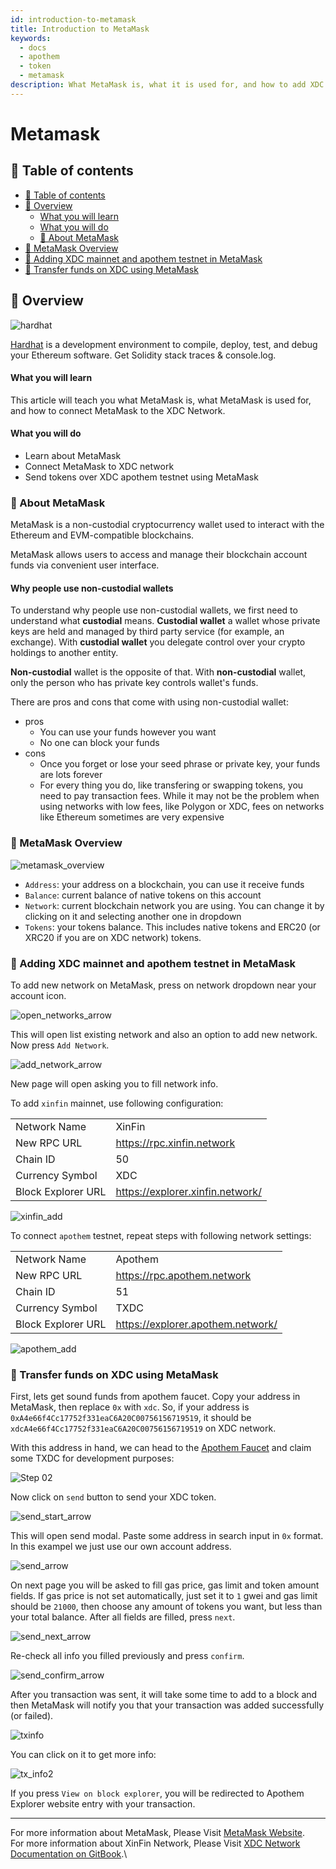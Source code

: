 ```yaml
---
id: introduction-to-metamask
title: Introduction to MetaMask
keywords:
  - docs
  - apothem
  - token
  - metamask
description: What MetaMask is, what it is used for, and how to add XDC Network in MetaMask
---
```


# Metamask

## 🧭 Table of contents

* [🧭 Table of contents](metamask.md#-table-of-contents)
* [📰 Overview](metamask.md#-overview)
  * [What you will learn](metamask.md#what-you-will-learn)
  * [What you will do](metamask.md#what-you-will-do)
  * [📰 About MetaMask](metamask.md#-about-metamask)
* [👛 MetaMask Overview](metamask.md#-metamask-overview)
* [👛 Adding XDC mainnet and apothem testnet in MetaMask](metamask.md#-adding-xdc-mainnet-and-apothem-testnet-in-metamask)
* [👛 Transfer funds on XDC using MetaMask](metamask.md#-transfer-funds-on-xdc-using-metamask)

## 📰 Overview

![hardhat](https://www.ledger.com/wp-content/uploads/2019/06/assets\_logo\_metamask.jpg)

[Hardhat](https://hardhat.org/) is a development environment to compile, deploy, test, and debug your Ethereum software. Get Solidity stack traces & console.log.

#### What you will learn

This article will teach you what MetaMask is, what MetaMask is used for, and how to connect MetaMask to the XDC Network.

#### What you will do

* Learn about MetaMask
* Connect MetaMask to XDC network
* Send tokens over XDC apothem testnet using MetaMask

### 📰 About MetaMask

MetaMask is a non-custodial cryptocurrency wallet used to interact with the Ethereum and EVM-compatible blockchains.

MetaMask allows users to access and manage their blockchain account funds via convenient user interface.

#### Why people use non-custodial wallets

To understand why people use non-custodial wallets, we first need to understand what **custodial** means. **Custodial wallet** a wallet whose private keys are held and managed by third party service (for example, an exchange). With **custodial wallet** you delegate control over your crypto holdings to another entity.

**Non-custodial** wallet is the opposite of that. With **non-custodial** wallet, only the person who has private key controls wallet's funds.

There are pros and cons that come with using non-custodial wallet:

* pros
  * You can use your funds however you want
  * No one can block your funds
* cons
  * Once you forget or lose your seed phrase or private key, your funds are lots forever
  * For every thing you do, like transfering or swapping tokens, you need to pay transaction fees. While it may not be the problem when using networks with low fees, like Polygon or XDC, fees on networks like Ethereum sometimes are very expensive

### 👛 MetaMask Overview

![metamask\_overview](https://user-images.githubusercontent.com/102393474/195914095-20cea931-8425-4508-8f71-06d76c2c11f6.png)

* `Address`: your address on a blockchain, you can use it receive funds
* `Balance`: current balance of native tokens on this account
* `Network`: current blockchain network you are using. You can change it by clicking on it and selecting another one in dropdown
* `Tokens`: your tokens balance. This includes native tokens and ERC20 (or XRC20 if you are on XDC network) tokens.

### 👛 Adding XDC mainnet and apothem testnet in MetaMask

To add new network on MetaMask, press on network dropdown near your account icon.

![open\_networks\_arrow](https://user-images.githubusercontent.com/102393474/195909157-3e266c28-fc81-4ad5-be59-ddb23d1a9801.png)

This will open list existing network and also an option to add new network. Now press `Add Network`.

![add\_network\_arrow](https://user-images.githubusercontent.com/102393474/195909164-4fb7c670-176d-47e5-9493-b177ce4df9cd.png)

New page will open asking you to fill network info.

To add `xinfin` mainnet, use following configuration:

|                    |                                  |
| ------------------ | -------------------------------- |
| Network Name       | XinFin                           |
| New RPC URL        | https://rpc.xinfin.network       |
| Chain ID           | 50                               |
| Currency Symbol    | XDC                              |
| Block Explorer URL | https://explorer.xinfin.network/ |

![xinfin\_add](https://user-images.githubusercontent.com/102393474/195908951-b74da582-4d4a-4d01-a759-e0b941285b6f.png)

To connect `apothem` testnet, repeat steps with following network settings:

|                    |                                   |
| ------------------ | --------------------------------- |
| Network Name       | Apothem                           |
| New RPC URL        | https://rpc.apothem.network       |
| Chain ID           | 51                                |
| Currency Symbol    | TXDC                              |
| Block Explorer URL | https://explorer.apothem.network/ |

![apothem\_add](https://user-images.githubusercontent.com/102393474/195908933-b42e678a-be4f-48ce-b06b-7bb9d536cd84.png)

### 👛 Transfer funds on XDC using MetaMask

First, lets get sound funds from apothem faucet. Copy your address in MetaMask, then replace `0x` with `xdc`. So, if your address is `0xA4e66f4Cc17752f331eaC6A20C00756156719519`, it should be `xdcA4e66f4Cc17752f331eaC6A20C00756156719519` on XDC network.

With this address in hand, we can head to the [Apothem Faucet](https://faucet.apothem.network/) and claim some TXDC for development purposes:

![Step 02](https://user-images.githubusercontent.com/78161484/189952656-eb7793cc-7dee-4307-88fc-7c351a75cec7.png)

Now click on `send` button to send your XDC token.

![send\_start\_arrow](https://user-images.githubusercontent.com/102393474/195909251-7b7c6f64-5527-4336-bb8d-ff34ae61dfdf.png)

This will open send modal. Paste some address in search input in `0x` format. In this exampel we just use our own account address.

![send\_arrow](https://user-images.githubusercontent.com/102393474/195909300-3f3dc2ab-b246-45e7-9ab8-eff7f166f119.png)

On next page you will be asked to fill gas price, gas limit and token amount fields. If gas price is not set automatically, just set it to `1` gwei and gas limit should be `21000`, then choose any amount of tokens you want, but less than your total balance. After all fields are filled, press `next`.

![send\_next\_arrow](https://user-images.githubusercontent.com/102393474/195909256-28876558-f2c8-4733-a114-794de8e6ba19.png)

Re-check all info you filled previously and press `confirm`.

![send\_confirm\_arrow](https://user-images.githubusercontent.com/102393474/195909286-ae36da9d-a590-47d6-8e91-98af6b82fe34.png)

After you transaction was sent, it will take some time to add to a block and then MetaMask will notify you that your transaction was added successfully (or failed).

![txinfo](https://user-images.githubusercontent.com/102393474/195911449-e61e68e2-206f-4ba4-a45d-f01c191569b9.png)

You can click on it to get more info:

![tx\_info2](https://user-images.githubusercontent.com/102393474/195911895-829f5a1d-cf18-4b64-992d-a9eb62fa5266.png)

If you press `View on block explorer`, you will be redirected to Apothem Explorer website entry with your transaction.

***

For more information about MetaMask, Please Visit [MetaMask Website](https://metamask.io/).\
For more information about XinFin Network, Please Visit [XDC Network Documentation on GitBook](https://docs.xdc.org/).\
